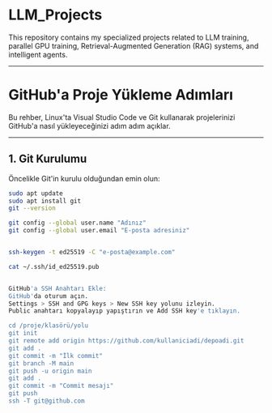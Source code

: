 # LLM_Projects
This repository contains my specialized projects related to LLM training, parallel GPU training, Retrieval-Augmented Generation (RAG) systems, and intelligent agents.


-----------
# GitHub'a Proje Yükleme Adımları

Bu rehber, Linux'ta Visual Studio Code ve Git kullanarak projelerinizi GitHub'a nasıl yükleyeceğinizi adım adım açıklar.

---

## 1. Git Kurulumu
Öncelikle Git'in kurulu olduğundan emin olun:

```bash
sudo apt update
sudo apt install git
git --version

git config --global user.name "Adınız"
git config --global user.email "E-posta adresiniz"


ssh-keygen -t ed25519 -C "e-posta@example.com"

cat ~/.ssh/id_ed25519.pub


GitHub'a SSH Anahtarı Ekle:
GitHub'da oturum açın.
Settings > SSH and GPG keys > New SSH key yolunu izleyin.
Public anahtarı kopyalayıp yapıştırın ve Add SSH key'e tıklayın.

cd /proje/klasörü/yolu
git init
git remote add origin https://github.com/kullaniciadi/depoadi.git
git add .
git commit -m "İlk commit"
git branch -M main
git push -u origin main
git add .
git commit -m "Commit mesajı"
git push
ssh -T git@github.com
